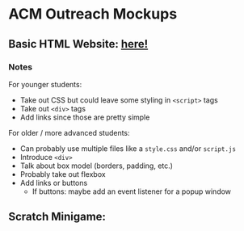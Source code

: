 # ACM Outreach Mockups

## Basic HTML Website: [here!](https://jhxyjhxy.github.io/outreach/)
### Notes
For younger students: 
- Take out CSS but could leave some styling in `<script>` tags
- Take out `<div>` tags
- Add links since those are pretty simple

For older / more advanced students: 
- Can probably use multiple files like a `style.css` and/or `script.js` 
- Introduce `<div>`
- Talk about box model (borders, padding, etc.)
- Probably take out flexbox
- Add links or buttons
  - If buttons: maybe add an event listener for a popup window

## Scratch Minigame: 
